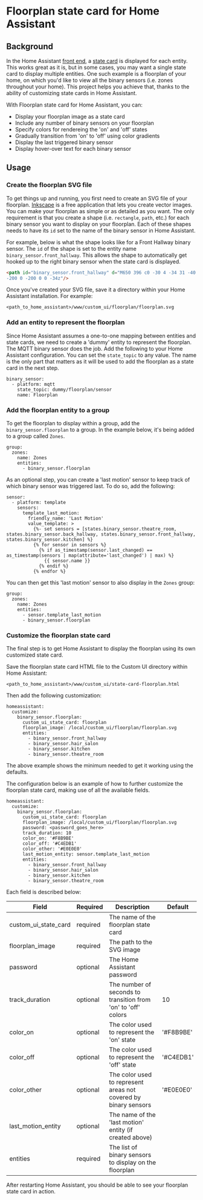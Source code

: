 # Floorplan state card for Home Assistant

## Background

In the Home Assistant [front end](https://home-assistant.io/docs/frontend/), a [state card](https://home-assistant.io/developers/frontend_add_card/) is displayed for each entity. This works great as it is, but in some cases, you may want a single state card to display multiple entities. One such example is a floorplan of your home, on which you'd like to view all the binary sensors (i.e. zones throughout your home). This project helps you achieve that, thanks to the ability of customizing state cards in Home Assistant.

With Floorplan state card for Home Assistant, you can:

- Display your floorplan image as a state card
- Include any number of binary sensors on your floorplan
- Specify colors for rendereing the 'on' and 'off' states
- Gradually transition from 'on' to 'off' using color gradients
- Display the last triggered binary sensor
- Display hover-over text for each binary sensor


## Usage

### Create the floorplan SVG file

To get things up and running, you first need to create an SVG file of your floorplan. [Inkscape](https://inkscape.org/en/develop/about-svg/) is a free application that lets you create vector images. You can make your floorplan as simple or as detailed as you want. The only requirement is that you create a shape (i.e. `rectangle`, `path`, etc.) for each binary sensor you want to display on your floorplan. Each of these shapes needs to have its `id` set to the name of the binary sensor in Home Assistant.

For example, below is what the shape looks like for a Front Hallway binary sensor. The `id` of the shape is set to the entity name `binary_sensor.front_hallway`. This allows the shape to automatically get hooked up to the right binary sensor when the state card is displayed.

```html
<path id="binary_sensor.front_hallway" d="M650 396 c0 -30 4 -34 31 -40 17 -3 107 -6 200 -6 l169 0 0 40 0 40
-200 0 -200 0 0 -34z"/>
```
Once you've created your SVG file, save it a directory within your Home Assistant installation. For example:
```
<path_to_home_assistant>/www/custom_ui/floorplan/floorplan.svg
```

### Add an entity to represent the floorplan

Since Home Assistant assumes a one-to-one mapping between entities and state cards, we need to create a 'dummy' entity to represent the floorplan. The MQTT binary sensor does the job. Add the following to your Home Assistant configuration. You can set the `state_topic` to any value. The name is the only part that matters as it will be used to add the floorplan as a state card in the next step.

```
binary_sensor:
  - platform: mqtt
    state_topic: dummy/floorplan/sensor
    name: Floorplan
```

### Add the floorplan entity to a group

To get the floorplan to display within a group, add the `binary_sensor.floorplan` to a group. In the example below, it's being added to a group called `Zones`.

```
group:
  zones:
    name: Zones
    entities:
      - binary_sensor.floorplan
```

As an optional step, you can create a 'last motion' sensor to keep track of which binary sensor was triggered last. To do so, add the following:

```
sensor:
  - platform: template
    sensors:
      template_last_motion:
        friendly_name: 'Last Motion'
        value_template: >
          {%- set sensors = [states.binary_sensor.theatre_room, states.binary_sensor.back_hallway, states.binary_sensor.front_hallway, states.binary_sensor.kitchen] %}
          {% for sensor in sensors %}
            {% if as_timestamp(sensor.last_changed) == as_timestamp(sensors | map(attribute='last_changed') | max) %}
              {{ sensor.name }}
            {% endif %}
          {% endfor %}
```

You can then get this 'last motion' sensor to also display in the `Zones` group:

```
group:
  zones:
    name: Zones
    entities:
      - sensor.template_last_motion
      - binary_sensor.floorplan
```

### Customize the floorplan state card

The final step is to get Home Assistant to display the floorplan using its own customized state card.

Save the floorplan state card HTML file to the Custom UI directory within Home Assistant:

```
<path_to_home_assistant>/www/custom_ui/state-card-floorplan.html
```

Then add the following customization:

```
homeassistant:
  customize: 
    binary_sensor.floorplan:
      custom_ui_state_card: floorplan
      floorplan_image: /local/custom_ui/floorplan/floorplan.svg
      entities:
        - binary_sensor.front_hallway
        - binary_sensor.hair_salon
        - binary_sensor.kitchen
        - binary_sensor.theatre_room
```

The above example shows the minimum needed to get it working using the defaults.

The configuration below is an example of how to further customize the floorplan state card, making use of all the available fields.

```
homeassistant:
  customize: 
    binary_sensor.floorplan:
      custom_ui_state_card: floorplan
      floorplan_image: /local/custom_ui/floorplan/floorplan.svg
      password: <password_goes_here>
      track_duration: 10
      color_on: '#F8B9BE'
      color_off: '#C4EDB1'
      color_other: '#E0E0E0'
      last_motion_entity: sensor.template_last_motion
      entities:
        - binary_sensor.front_hallway
        - binary_sensor.hair_salon
        - binary_sensor.kitchen
        - binary_sensor.theatre_room
```

Each field is described below:

|Field|Required|Description|Default|
|-|-|-|-|
|custom_ui_state_card|required|The name of the floorplan state card||
|floorplan_image|required|The path to the SVG image||
|password|optional|The Home Assistant password||
|track_duration|optional|The number of seconds to transition from 'on' to 'off' colors|10|
|color_on|optional|The color used to represent the 'on' state|'#F8B9BE'|
|color_off|optional|The color used to represent the 'off' state|'#C4EDB1'|
|color_other|optional|The color used to represent areas not covered by binary sensors|'#E0E0E0'|
|last_motion_entity|optional|The name of the 'last motion' entity (if created above)||
|entities|required|The list of binary sensors to display on the floorplan||

After restarting Home Assistant, you should be able to see your floorplan state card in action.
